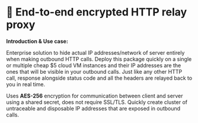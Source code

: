 # :closed_lock_with_key: End-to-end encrypted HTTP relay proxy

**Introduction & Use case:**

Enterprise solution to hide actual IP addresses/network of server entirely when making outbound HTTP calls. Deploy this
package quickly on a single or multiple cheap $5 cloud VM instances and their IP addresses are the ones that will be
visible in your outbound calls. Just like any other HTTP call, response alongside status code and all the headers are
relayed back to you in real time.

Uses **AES-256** encryption for communication between client and server using a shared secret, does not require SSL/TLS.
Quickly create cluster of untraceable and disposable IP addresses that are exposed in outbound calls.



